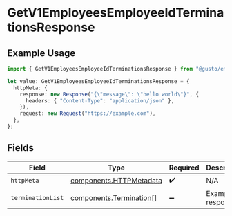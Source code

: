 # GetV1EmployeesEmployeeIdTerminationsResponse

## Example Usage

```typescript
import { GetV1EmployeesEmployeeIdTerminationsResponse } from "@gusto/embedded-api/models/operations/getv1employeesemployeeidterminations.js";

let value: GetV1EmployeesEmployeeIdTerminationsResponse = {
  httpMeta: {
    response: new Response("{\"message\": \"hello world\"}", {
      headers: { "Content-Type": "application/json" },
    }),
    request: new Request("https://example.com"),
  },
};
```

## Fields

| Field                                                              | Type                                                               | Required                                                           | Description                                                        |
| ------------------------------------------------------------------ | ------------------------------------------------------------------ | ------------------------------------------------------------------ | ------------------------------------------------------------------ |
| `httpMeta`                                                         | [components.HTTPMetadata](../../models/components/httpmetadata.md) | :heavy_check_mark:                                                 | N/A                                                                |
| `terminationList`                                                  | [components.Termination](../../models/components/termination.md)[] | :heavy_minus_sign:                                                 | Example response                                                   |